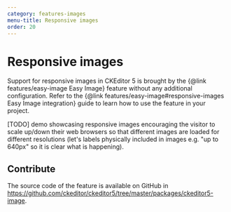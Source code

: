 ```yaml
---
category: features-images
menu-title: Responsive images
order: 20
---
```


# Responsive images

Support for responsive images in CKEditor 5 is brought by the {@link features/easy-image Easy Image} feature without any additional configuration. Refer to the {@link features/easy-image#responsive-images Easy Image integration} guide to learn how to use the feature in your project.

[TODO] demo showcasing responsive images encouraging the visitor to scale up/down their web browsers
so that different images are loaded for different resolutions (let's labels physically included in images e.g. "up to 640px" so it is clear what is happening).

## Contribute

The source code of the feature is available on GitHub in https://github.com/ckeditor/ckeditor5/tree/master/packages/ckeditor5-image.
